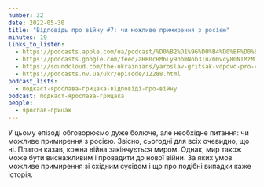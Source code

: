 ```yaml
---
number: 32
date: 2022-05-30
title: "Відповідь про війну #7: чи можливе примирення з росією"
minutes: 19
links_to_listen:
  - https://podcasts.apple.com/ua/podcast/%D0%B2%D1%96%D0%B4%D0%BF%D0%BE%D0%B2%D1%96%D0%B4%D1%8C-%D0%BF%D1%80%D0%BE-%D0%B2%D1%96%D0%B9%D0%BD%D1%83-7-%D1%87%D0%B8-%D0%BC%D0%BE%D0%B6%D0%BB%D0%B8%D0%B2%D0%B5-%D0%BF%D1%80%D0%B8%D0%BC%D0%B8%D1%80%D0%B5%D0%BD%D0%BD%D1%8F-%D0%B7-%D1%80%D0%BE%D1%81%D1%96%D1%94%D1%8E/id1546083745?i=1000564502466
  - https://podcasts.google.com/feed/aHR0cHM6Ly9hbmNob3IuZm0vcy80NTMzMTgxMC9wb2RjYXN0L3Jzcw/episode/NTZiYmNhY2UtOTdhMi00MGM5LWExNmUtMjJlMWM1ZjYwYTkx
  - https://soundcloud.com/the-ukrainians/yaroslav-gritsak-vdpovd-pro-vynu-7-chi-mozhlive-primirennya-z-rosyu?in=the-ukrainians/sets/muzykazist
  - https://podcasts.nv.ua/ukr/episode/12288.html
podcast_lists:
  - подкаст-ярослава-грицака-відповіді-про-війну
podcast: подкаст-ярослава-грицака
people:
  - ярослав-грицак
---
```


У цьому епізоді обговорюємо дуже болюче, але необхідне питання: чи можливе
примирення з росією. Звісно, сьогодні для всіх очевидно, що ні. Платон казав,
кожна війна закінчується миром. Однак, мир також може бути виснажливим і
провадити до нової війни. За яких умов можливе примирення зі східним сусідом
і що про подібні випадки каже історія.
